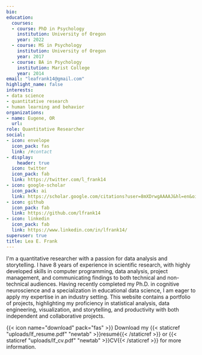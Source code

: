 ```yaml
---
bio: 
education:
  courses:
  - course: PhD in Psychology
    institution: University of Oregon
    year: 2022
  - course: MS in Psychology
    institution: University of Oregon
    year: 2017
  - course: BA in Psychology
    institution: Marist College
    year: 2014
email: "leafrank14@gmail.com"
highlight_name: false
interests:
- data science
- quantitative research
- human learning and behavior
organizations:
- name: Eugene, OR
  url: 
role: Quantitative Researcher
social:
- icon: envelope
  icon_pack: fas
  link: /#contact
- display:
    header: true
  icon: twitter
  icon_pack: fab
  link: https://twitter.com/l_frank14
- icon: google-scholar
  icon_pack: ai
  link: https://scholar.google.com/citations?user=8mXDrwgAAAAJ&hl=en&oi=sra
- icon: github
  icon_pack: fab
  link: https://github.com/lfrank14
- icon: linkedin
  icon_pack: fab
  link: https://www.linkedin.com/in/lfrank14/
superuser: true
title: Lea E. Frank
---
```


I'm a quantitative researcher with a passion for data analysis and storytelling. I have 8 years of experience in scientific research, with highly developed skills in computer programming, data analysis, project management, and communicating findings to both technical and non-technical audiences. Having recently completed my Ph.D. in cognitive neuroscience and a specialization in educational data science, I am eager to apply my expertise in an industry setting. This website contains a portfolio of projects, highlighting my proficiency in statistical analysis, data engineering, visualization, and storytelling, and productivity with both independent and collaborative projects. 

{{< icon name="download" pack="fas" >}} Download my {{< staticref "uploads/lf_resume.pdf" "newtab" >}}resumé{{< /staticref >}} or {{< staticref "uploads/lf_cv.pdf" "newtab" >}}CV{{< /staticref >}} for more information.
